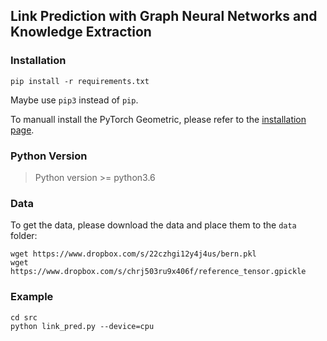 ## Link Prediction with Graph Neural Networks and Knowledge Extraction

### Installation

```shell
pip install -r requirements.txt
```

Maybe use `pip3` instead of `pip`.

To manuall install the PyTorch Geometric, please refer to the [installation page](https://pytorch-geometric.readthedocs.io/en/latest/notes/installation.html).

### Python Version

> Python version >= python3.6

### Data

To get the data, please download the data and place them to the `data` folder:

```shell
wget https://www.dropbox.com/s/22czhgi12y4j4us/bern.pkl
wget https://www.dropbox.com/s/chrj503ru9x406f/reference_tensor.gpickle
```

### Example

```shell
cd src
python link_pred.py --device=cpu
```

